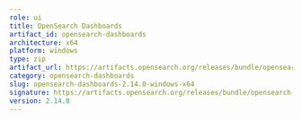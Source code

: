 ```yaml
---
role: ui
title: OpenSearch Dashboards
artifact_id: opensearch-dashboards
architecture: x64
platform: windows
type: zip
artifact_url: https://artifacts.opensearch.org/releases/bundle/opensearch-dashboards/2.14.0/opensearch-dashboards-2.14.0-windows-x64.zip
category: opensearch-dashboards
slug: opensearch-dashboards-2.14.0-windows-x64
signature: https://artifacts.opensearch.org/releases/bundle/opensearch-dashboards/2.14.0/opensearch-dashboards-2.14.0-windows-x64.zip.sig
version: 2.14.0
---
```


